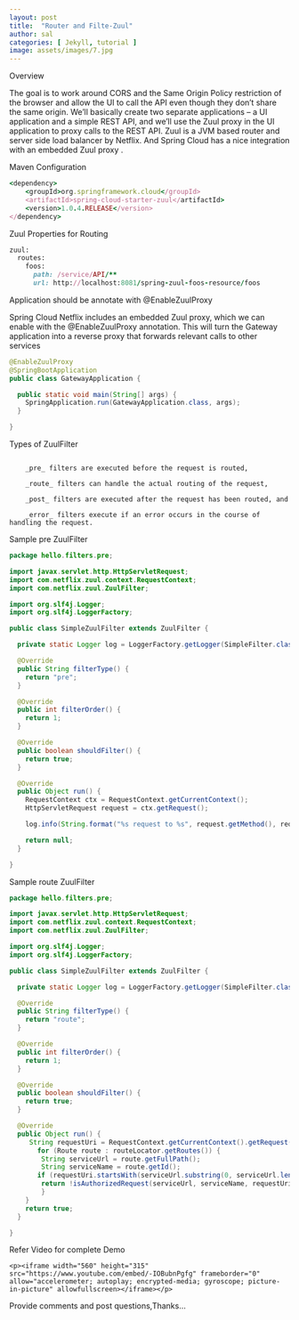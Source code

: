 ```yaml
---
layout: post
title:  "Router and Filte-Zuul"
author: sal
categories: [ Jekyll, tutorial ]
image: assets/images/7.jpg
---
```


Overview

The goal is to work around CORS and the Same Origin Policy restriction of the browser and allow the UI to call the API even though they don’t share the same origin.
We’ll basically create two separate applications – a UI application and a simple REST API, and we’ll use the Zuul proxy in the UI application to proxy calls to the REST API.
Zuul is a JVM based router and server side load balancer by Netflix. And Spring Cloud has a nice integration with an embedded Zuul proxy .

Maven Configuration

```ruby
<dependency>
    <groupId>org.springframework.cloud</groupId>
    <artifactId>spring-cloud-starter-zuul</artifactId>
    <version>1.0.4.RELEASE</version>
</dependency>
```

Zuul Properties for Routing

```ruby
zuul:
  routes:
    foos:
      path: /service/API/**
      url: http://localhost:8081/spring-zuul-foos-resource/foos
```

Application should be annotate with @EnableZuulProxy

Spring Cloud Netflix includes an embedded Zuul proxy, which we can enable with the @EnableZuulProxy annotation. 
This will turn the Gateway application into a reverse proxy that forwards relevant calls to other services

```java
@EnableZuulProxy
@SpringBootApplication
public class GatewayApplication {

  public static void main(String[] args) {
    SpringApplication.run(GatewayApplication.class, args);
  }

}
```

Types of ZuulFilter 

```

	_pre_ filters are executed before the request is routed,
	
	_route_ filters can handle the actual routing of the request,
	
	_post_ filters are executed after the request has been routed, and
	
	_error_ filters execute if an error occurs in the course of handling the request.

```

Sample pre ZuulFilter
```java
package hello.filters.pre;

import javax.servlet.http.HttpServletRequest;
import com.netflix.zuul.context.RequestContext;
import com.netflix.zuul.ZuulFilter;

import org.slf4j.Logger;
import org.slf4j.LoggerFactory;

public class SimpleZuulFilter extends ZuulFilter {

  private static Logger log = LoggerFactory.getLogger(SimpleFilter.class);

  @Override
  public String filterType() {
    return "pre";
  }

  @Override
  public int filterOrder() {
    return 1;
  }

  @Override
  public boolean shouldFilter() {
    return true;
  }

  @Override
  public Object run() {
    RequestContext ctx = RequestContext.getCurrentContext();
    HttpServletRequest request = ctx.getRequest();

    log.info(String.format("%s request to %s", request.getMethod(), request.getRequestURL().toString()));

    return null;
  }

}
```

Sample route ZuulFilter
```java
package hello.filters.pre;

import javax.servlet.http.HttpServletRequest;
import com.netflix.zuul.context.RequestContext;
import com.netflix.zuul.ZuulFilter;

import org.slf4j.Logger;
import org.slf4j.LoggerFactory;

public class SimpleZuulFilter extends ZuulFilter {

  private static Logger log = LoggerFactory.getLogger(SimpleFilter.class);

  @Override
  public String filterType() {
    return "route";
  }

  @Override
  public int filterOrder() {
    return 1;
  }

  @Override
  public boolean shouldFilter() {
    return true;
  }

  @Override
  public Object run() {
     String requestUri = RequestContext.getCurrentContext().getRequest().getRequestURI();
       for (Route route : routeLocator.getRoutes()) {
        String serviceUrl = route.getFullPath();
        String serviceName = route.getId();
       if (requestUri.startsWith(serviceUrl.substring(0, serviceUrl.length() - 2))) {
		return !isAuthorizedRequest(serviceUrl, serviceName, requestUri);
        }
    }
    return true;
  }

}
```

Refer Video for complete Demo

	<p><iframe width="560" height="315" src="https://www.youtube.com/embed/-IOBubnPgfg" frameborder="0" allow="accelerometer; autoplay; encrypted-media; gyroscope; picture-in-picture" allowfullscreen></iframe></p>
	
	
	
Provide comments and post questions,Thanks...



